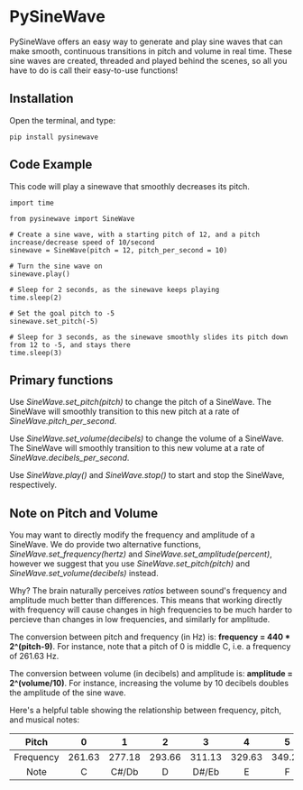 # PySineWave
PySineWave offers an easy way to generate and play sine waves that can make smooth, continuous transitions in pitch and volume in real time. These sine waves are created, threaded and played behind the scenes, so all you have to do is call their easy-to-use functions!

## Installation
Open the terminal, and type:
```
pip install pysinewave
```

## Code Example
This code will play a sinewave that smoothly decreases its pitch.
```
import time

from pysinewave import SineWave

# Create a sine wave, with a starting pitch of 12, and a pitch increase/decrease speed of 10/second
sinewave = SineWave(pitch = 12, pitch_per_second = 10)

# Turn the sine wave on
sinewave.play()

# Sleep for 2 seconds, as the sinewave keeps playing
time.sleep(2)

# Set the goal pitch to -5
sinewave.set_pitch(-5)

# Sleep for 3 seconds, as the sinewave smoothly slides its pitch down from 12 to -5, and stays there
time.sleep(3)
```

## Primary functions

Use *SineWave.set_pitch(pitch)* to change the pitch of a SineWave. The SineWave will smoothly transition to this new pitch at a rate of *SineWave.pitch_per_second*.

Use *SineWave.set_volume(decibels)* to change the volume of a SineWave. The SineWave will smoothly transition to this new volume at a rate of *SineWave.decibels_per_second*.

Use *SineWave.play()* and *SineWave.stop()* to start and stop the SineWave, respectively.

## Note on Pitch and Volume
You may want to directly modify the frequency and amplitude of a SineWave. We do provide two alternative functions, *SineWave.set_frequency(hertz)* and *SineWave.set_amplitude(percent)*, however we suggest that you use *SineWave.set_pitch(pitch)* and *SineWave.set_volume(decibels)* instead.

Why? The brain naturally perceives *ratios* between sound's frequency and amplitude much better than differences. This means that working directly with frequency will cause changes in high frequencies to be much harder to percieve than changes in low frequencies, and similarly for amplitude.

The conversion between pitch and frequency (in Hz) is: **frequency = 440 * 2^(pitch-9)**. For instance, note that a pitch of 0 is middle C, i.e. a frequency of 261.63 Hz.

The conversion between volume (in decibels) and amplitude is: **amplitude = 2^(volume/10)**. For instance, increasing the volume by 10 decibels doubles the amplitude of the sine wave.

Here's a helpful table showing the relationship between frequency, pitch, and musical notes:

| Pitch | 0 | 1 | 2 | 3 | 4 | 5 | 6 | 7 | 8 | 9 | 10 | 11 | 12 |
|:---------:|:------:|:------:|:------:|:------:|:------:|:------:|:------:|:------:|:------:|:------:|:------:|:------:|:------:|
| Frequency | 261.63 | 277.18 | 293.66 | 311.13 | 329.63 | 349.23 | 369.99 | 392.00 | 415.30 | 440.00 | 466.16 | 493.88 | 523.25 |
| Note | C | C#/Db | D | D#/Eb | E | F | F#/Gb | G | G#/Ab | A | A#/Bb | B | C |
